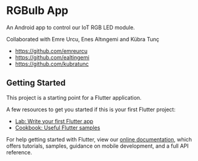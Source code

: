 # RGBulb App

An Android app to control our IoT RGB LED module.

Collaborated with Emre Urcu, Enes Altıngemi and Kübra Tunç
- https://github.com/emreurcu
- https://github.com/ealtingemi
- https://github.com/kubratunc

## Getting Started

This project is a starting point for a Flutter application.

A few resources to get you started if this is your first Flutter project:

- [Lab: Write your first Flutter app](https://flutter.dev/docs/get-started/codelab)
- [Cookbook: Useful Flutter samples](https://flutter.dev/docs/cookbook)

For help getting started with Flutter, view our
[online documentation](https://flutter.dev/docs), which offers tutorials,
samples, guidance on mobile development, and a full API reference.

